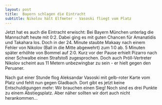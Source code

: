 ```yaml
---
layout: post
title:  Bayern schlagen die Eintracht
subtitle: Nikolov hält Elfmeter - Vasoski fliegt vom Platz
---
```


Jetzt hat es auch die Eintracht erwischt: Bei Bayern München unterlag die Mannschaft heute mit 0:2. Dabei ging es mit guten Chancen für Amanatidis und Takahara los. Doch in der 24. Minute staubte Makaay nach einem Fehler von Nikolov (Ball in die Mitte abgewehrt) zum 1:0 ab. 5 Minuten später erhöhte von Bommel auf 2:0. Kurz vor der Pause erhielt Pizarro nach einer Schwalbe einen Strafstoß zugesprochen. Doch auch Pröll-Vertreter Nikolov scheint aus 11 Metern unbezwingbar zu sein - er hielt gegen den Peruaner.

Nach gut einer Stunde flog Aleksandar Vasoski mit gelb-roter Karte vom Platz und fehlt nun gegen Gladbach. Dort gibt es jetzt keine Entschuldigungen mehr: Wir brauchen einen Sieg! Noch sind es drei Punkte zu einem Abstiegsplatz. Aber näher sollten wir dort auch nicht herankommen...
